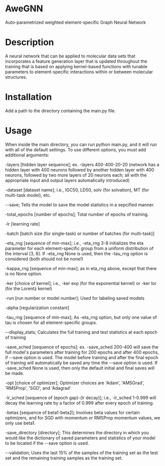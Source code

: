 # AweGNN
Auto-parametrized weighted element-specific Graph Neural Network


# Description
A neural network that can be applied to molecular data sets that 
incorporates a feature generation layer that is updated throughout 
the training that is based on applying kernel-based functions with 
tunable parameters to element-specific interactions within or 
between molecular structures.

# Installation
Add a path to the directory containing the main.py file.

# Usage
When inside the main directory, you can run python main.py, and it 
will run with all of the default settings. To use different options, 
you must add additional arguments:

-layers [hidden layer sequence]; ex. -layers 400-400-20-20 (network 
has a hidden layer with 400 neurons followed by another hidden layer 
with 400 neurons, followed by two more layers of 20 neurons each; all 
with the appropriate input and output layers automatically introduced)

-dataset [dataset name]; i.e., IGC50, LD50, solv (for solvation), MT 
(for multi-task model), etc.

--save; Tells the model to save the model statistics in a sepcified manner.

-total_epochs [number of epochs]; Total number of epochs of training.

-lr [learning rate]

-batch [batch size (for single-task) or number of batches (for multi-task)]

-eta_rng [sequence of min-max]; i.e., -eta_rng 3-8
initializes the eta parameter for each element-specific group from a 
uniform distribution of the interval [3, 8]. If -eta_rng None is used, 
then the -tau_rng option is considered (both should not be none!)

-kappa_rng [sequence of min-max]; as in eta_rng above, 
except that there is no None option.

-ker [choice of kernel]; i.e., -ker exp (for the exponential kernel) or 
-ker lor (for the Lorentz kernel)

-run [run number or model number]; Used for labeling saved models

-alpha [regularization constant]

-tau_rng [sequence of min-max]; As -eta_rng option, but 
only one value of tau is chosen for all element-specific groups.

--display_stats; Calculates the full training and test statistics at 
each epoch of training

-save_sched [sequence of epochs]; ex. -save_sched 200-400 will save 
the full model's parameters after training for 200 epochs and after 
400 epochs, if --save option is used. The model before training and 
after the final epoch of training will automatically be saved any 
time the --save option is used. If -save_sched None is used, then 
only the default initial and final saves will be made.

-opt [choice of optimizer]; Optimizer choices are 'Adam', 'AMSGrad', 
'RMSProp', 'SGD', and 'Adagrad'

-lr_sched [sequence of (epoch gap)-(lr decay)]; i.e., -lr_sched 1-0.999 
will decay the learning rate by a factor of 0.999 after every epoch of 
training.

-betas [sequence of beta1-beta2]; Involves beta values for certain 
optimizers, and for SGD with momentum or RMSProp momentum values, we 
only use beta1.

-save_directory [directory]; This determines the directory in which 
you would like the dictionary of saved parameters and statistics of 
your model to be located if the --save option is used.

--validation; Uses the last 15% of the samples of the training set 
as the test set and the remaining training samples as the training 
set.



